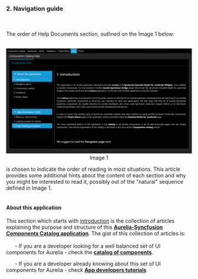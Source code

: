 <br>

### 2. Navigation guide
<br>
<br>
The order of Help Documents section, outlined on the Image 1 below:
<br><br>

<p align=center>
  <img src="images/help/about/navigation-dark.png"></img>
<br>
  Image 1
</p>

is chosen to indicate the order of reading in most situations. This article provides some additional hints about the content of each section and why you might be interested to read it, possibly out of the "natural" sequence defined in Image 1.
<br><br>

#### About this application

This section which starts with [introduction](#/help/docs/about_this_application/1._introduction) is the collection of articles explaining the purpose and structure of this **[Aurelia-Syncfusion Components Catalog application](http://aurelia-ui-toolkits.github.io/demo-syncfusion/)**. The gist of this collection of articles is:
<br><br>
&nbsp; &nbsp; &nbsp; - If you are a developer looking for a well balanced set of UI components for Aurelia - check the **[catalog of components](#/samples)**.

&nbsp; &nbsp; &nbsp; - If you are a developer already knowing about this set of UI components for Aurelia - check **[App developers tutorials](#/help/docs/app_developers_tutorials/1._introduction)**
<br><br>


